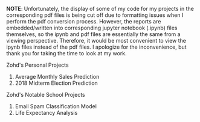 **NOTE**: Unfortunately, the display of some of my code for my projects in the corresponding pdf files is being cut off due to formatting issues when I perform the pdf conversion process. However, the reports are embedded/written into corresponding jupyter notebook (.ipynb) files themselves, so the ipynb and pdf files are essentially the same from a viewing perspective. Therefore, it would be most convenient to view the ipynb files instead of the pdf files. I apologize for the inconvenience, but thank you for taking the time to look at my work.

Zohd's Personal Projects
1. Average Monthly Sales Prediction
2. 2018 Midterm Election Prediction

Zohd's Notable School Projects
1. Email Spam Classification Model
2. Life Expectancy Analysis
